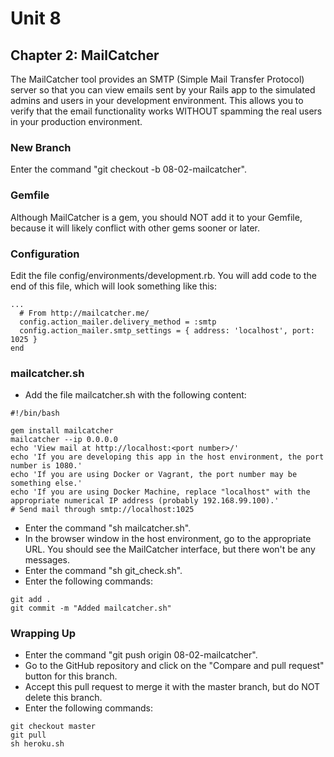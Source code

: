 # Unit 8
## Chapter 2: MailCatcher

The MailCatcher tool provides an SMTP (Simple Mail Transfer Protocol) server so that you can view emails sent by your Rails app to the simulated admins and users in your development environment.  This allows you to verify that the email functionality works WITHOUT spamming the real users in your production environment.

### New Branch
Enter the command "git checkout -b 08-02-mailcatcher".

### Gemfile
Although MailCatcher is a gem, you should NOT add it to your Gemfile, because it will likely conflict with other gems sooner or later.

### Configuration
Edit the file config/environments/development.rb.  You will add code to the end of this file, which will look something like this:
```
...
  # From http://mailcatcher.me/
  config.action_mailer.delivery_method = :smtp
  config.action_mailer.smtp_settings = { address: 'localhost', port: 1025 }
end
```

### mailcatcher.sh
* Add the file mailcatcher.sh with the following content:
```
#!/bin/bash

gem install mailcatcher
mailcatcher --ip 0.0.0.0
echo 'View mail at http://localhost:<port number>/'
echo 'If you are developing this app in the host environment, the port number is 1080.'
echo 'If you are using Docker or Vagrant, the port number may be something else.'
echo 'If you are using Docker Machine, replace "localhost" with the appropriate numerical IP address (probably 192.168.99.100).'
# Send mail through smtp://localhost:1025
```
* Enter the command "sh mailcatcher.sh".
* In the browser window in the host environment, go to the appropriate URL.  You should see the MailCatcher interface, but there won't be any messages.
* Enter the command "sh git_check.sh".
* Enter the following commands:
```
git add .
git commit -m "Added mailcatcher.sh"
```

### Wrapping Up
* Enter the command "git push origin 08-02-mailcatcher".
* Go to the GitHub repository and click on the "Compare and pull request" button for this branch.
* Accept this pull request to merge it with the master branch, but do NOT delete this branch.
* Enter the following commands:
```
git checkout master
git pull
sh heroku.sh
```
